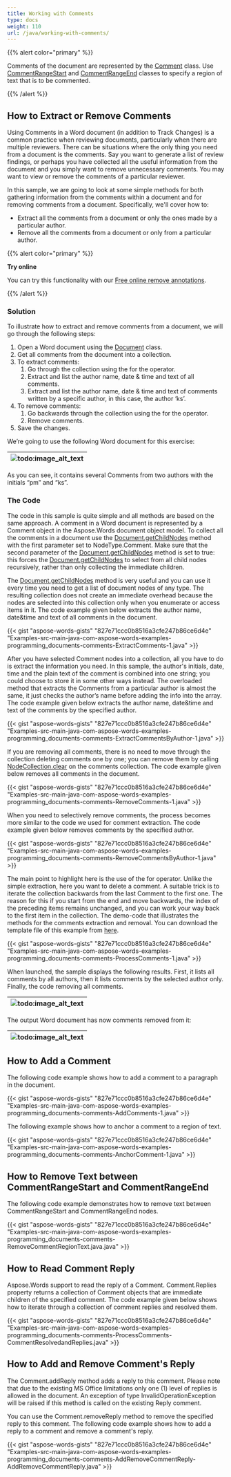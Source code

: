 ```yaml
---
title: Working with Comments
type: docs
weight: 110
url: /java/working-with-comments/
---
```


{{% alert color="primary" %}} 

Comments of the document are represented by the [Comment](https://apireference.aspose.com/words/net/aspose.words/comment) class. Use [CommentRangeStart](https://apireference.aspose.com/words/net/aspose.words/commentrangestart) and [CommentRangeEnd](https://apireference.aspose.com/words/net/aspose.words/commentrangeend) classes to specify a region of text that is to be commented.

{{% /alert %}} 

## How to Extract or Remove Comments

Using Comments in a Word document (in addition to Track Changes) is a common practice when reviewing documents, particularly when there are multiple reviewers. There can be situations where the only thing you need from a document is the comments. Say you want to generate a list of review findings, or perhaps you have collected all the useful information from the document and you simply want to remove unnecessary comments. You may want to view or remove the comments of a particular reviewer.

In this sample, we are going to look at some simple methods for both gathering information from the comments within a document and for removing comments from a document. Specifically, we'll cover how to:

- Extract all the comments from a document or only the ones made by a particular author.
- Remove all the comments from a document or only from a particular author.

{{% alert color="primary" %}}

**Try online**

You can try this functionality with our [Free online remove annotations](https://products.aspose.app/words/annotation).

{{% /alert %}}

### Solution

To illustrate how to extract and remove comments from a document, we will go through the following steps:

1. Open a Word document using the [Document](https://apireference.aspose.com/words/java/com.aspose.words/Document) class.
1. Get all comments from the document into a collection.
1. To extract comments:
   1. Go through the collection using the for the operator.
   1. Extract and list the author name, date & time and text of all comments.
   1. Extract and list the author name, date & time and text of comments written by a specific author, in this case, the author ‘ks’.
1. To remove comments:
   1. Go backwards through the collection using the for the operator.
   1. Remove comments.
1. Save the changes.

We’re going to use the following Word document for this exercise:

|![todo:image_alt_text](http://i.imgur.com/Tp1usVp.png)|
| :- |
As you can see, it contains several Comments from two authors with the initials “pm” and “ks”.

### The Code

The code in this sample is quite simple and all methods are based on the same approach. A comment in a Word document is represented by a Comment object in the Aspose.Words document object model. To collect all the comments in a document use the [Document.getChildNodes](https://apireference.aspose.com/words/java/com.aspose.words/document#ChildNodes) method with the first parameter set to NodeType.Comment. Make sure that the second parameter of the [Document.getChildNodes](https://apireference.aspose.com/words/java/com.aspose.words/document#ChildNodes) method is set to true: this forces the [Document.getChildNodes](https://apireference.aspose.com/words/java/com.aspose.words/document#ChildNodes) to select from all child nodes recursively, rather than only collecting the immediate children.

The [Document.getChildNodes](https://apireference.aspose.com/words/java/com.aspose.words/document#ChildNodes) method is very useful and you can use it every time you need to get a list of document nodes of any type. The resulting collection does not create an immediate overhead because the nodes are selected into this collection only when you enumerate or access items in it. The code example given below extracts the author name, date&time and text of all comments in the document.

{{< gist "aspose-words-gists" "827e71ccc0b8516a3cfe247b86ce6d4e" "Examples-src-main-java-com-aspose-words-examples-programming_documents-comments-ExtractComments-1.java" >}}

After you have selected Comment nodes into a collection, all you have to do is extract the information you need. In this sample, the author's initials, date, time and the plain text of the comment is combined into one string; you could choose to store it in some other ways instead. The overloaded method that extracts the Comments from a particular author is almost the same, it just checks the author’s name before adding the info into the array. The code example given below extracts the author name, date&time and text of the comments by the specified author.

{{< gist "aspose-words-gists" "827e71ccc0b8516a3cfe247b86ce6d4e" "Examples-src-main-java-com-aspose-words-examples-programming_documents-comments-ExtractCommentsByAuthor-1.java" >}}

If you are removing all comments, there is no need to move through the collection deleting comments one by one; you can remove them by calling [NodeCollection.clear](https://apireference.aspose.com/words/java/com.aspose.words/nodecollection#clear()) on the comments collection. The code example given below removes all comments in the document.

{{< gist "aspose-words-gists" "827e71ccc0b8516a3cfe247b86ce6d4e" "Examples-src-main-java-com-aspose-words-examples-programming_documents-comments-RemoveComments-1.java" >}}

When you need to selectively remove comments, the process becomes more similar to the code we used for comment extraction. The code example given below removes comments by the specified author.

{{< gist "aspose-words-gists" "827e71ccc0b8516a3cfe247b86ce6d4e" "Examples-src-main-java-com-aspose-words-examples-programming_documents-comments-RemoveCommentsByAuthor-1.java" >}}

The main point to highlight here is the use of the for operator. Unlike the simple extraction, here you want to delete a comment. A suitable trick is to iterate the collection backwards from the last Comment to the first one. The reason for this if you start from the end and move backwards, the index of the preceding items remains unchanged, and you can work your way back to the first item in the collection. The demo-code that illustrates the methods for the comments extraction and removal. You can download the template file of this example from [here](https://github.com/aspose-words/Aspose.Words-for-Java/blob/master/Examples/src/main/resources/com/aspose/words/examples/programming_documents/comments/ProcessComments/TestFile.doc).

{{< gist "aspose-words-gists" "827e71ccc0b8516a3cfe247b86ce6d4e" "Examples-src-main-java-com-aspose-words-examples-programming_documents-comments-ProcessComments-1.java" >}}

When launched, the sample displays the following results. First, it lists all comments by all authors, then it lists comments by the selected author only. Finally, the code removing all comments.

|![todo:image_alt_text](http://i.imgur.com/3q61fa2.png)|
| :- |
The output Word document has now comments removed from it:

|![todo:image_alt_text](http://i.imgur.com/2pvC9jC.png)|
| :- |

## How to Add a Comment

The following code example shows how to add a comment to a paragraph in the document.

{{< gist "aspose-words-gists" "827e71ccc0b8516a3cfe247b86ce6d4e" "Examples-src-main-java-com-aspose-words-examples-programming_documents-comments-AddComments-1.java" >}}

The following example shows how to anchor a comment to a region of text.

{{< gist "aspose-words-gists" "827e71ccc0b8516a3cfe247b86ce6d4e" "Examples-src-main-java-com-aspose-words-examples-programming_documents-comments-AnchorComment-1.java" >}}

## How to Remove Text between CommentRangeStart and CommentRangeEnd

The following code example demonstrates how to remove text between CommentRangeStart and CommentRangeEnd nodes.

{{< gist "aspose-words-gists" "827e71ccc0b8516a3cfe247b86ce6d4e" "Examples-src-main-java-com-aspose-words-examples-programming_documents-comments-RemoveCommentRegionText.java.java" >}}

## How to Read Comment Reply

Aspose.Words support to read the reply of a Comment. Comment.Replies property returns a collection of Comment objects that are immediate children of the specified comment. The code example given below shows how to iterate through a collection of comment replies and resolved them.

{{< gist "aspose-words-gists" "827e71ccc0b8516a3cfe247b86ce6d4e" "Examples-src-main-java-com-aspose-words-examples-programming_documents-comments-ProcessComments-CommentResolvedandReplies.java" >}}

## How to Add and Remove Comment's Reply

The Comment.addReply method adds a reply to this comment. Please note that due to the existing MS Office limitations only one (1) level of replies is allowed in the document. An exception of type InvalidOperationException will be raised if this method is called on the existing Reply comment.

You can use the Comment.removeReply method to remove the specified reply to this comment. The following code example shows how to add a reply to a comment and remove a comment's reply.

{{< gist "aspose-words-gists" "827e71ccc0b8516a3cfe247b86ce6d4e" "Examples-src-main-java-com-aspose-words-examples-programming_documents-comments-AddRemoveCommentReply-AddRemoveCommentReply.java" >}}
